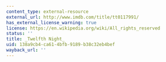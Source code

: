 ```yaml
---
content_type: external-resource
external_url: http://www.imdb.com/title/tt0117991/
has_external_license_warning: true
license: https://en.wikipedia.org/wiki/All_rights_reserved
status: ''
title: _Twelfth Night_
uid: 138a9cb4-ca61-4bfb-9189-b38c32eb4bef
wayback_url: ''
---
```

